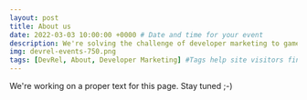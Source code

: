 ```yaml
---
layout: post
title: About us
date: 2022-03-03 10:00:00 +0000 # Date and time for your event
description: We're solving the challenge of developer marketing to game developers. # Post description
img: devrel-events-750.png
tags: [DevRel, About, Developer Marketing] #Tags help site visitors find events. Add an own tag i.e. DevrelFolks and a city, if you feel like it 
---
```


We're working on a proper text for this page. Stay tuned ;-)